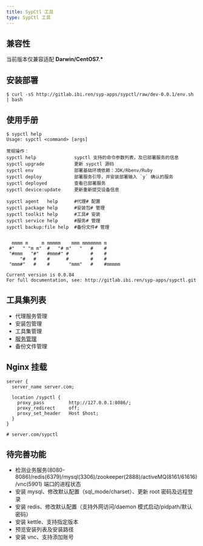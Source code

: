 ```yaml
---
title: SypCtl 工具
type: SypCtl 工具
---
```


## 兼容性

当前版本仅兼容适配 **Darwin/CentOS7.\***

## 安装部署

```
$ curl -sS http://gitlab.ibi.ren/syp-apps/sypctl/raw/dev-0.0.1/env.sh | bash
```

## 使用手册

```
$ sypctl help
Usage: sypctl <command> [args]

常规操作：
sypctl help              sypctl 支持的命令参数列表，及已部署服务的信息
sypctl upgrade           更新 sypctl 源码
sypctl env               部署基础环境依赖：JDK/Rbenv/Ruby
sypctl deploy            部署服务引导，并安装部署输入 `y` 确认的服务
sypctl deployed          查看已部署服务
sypctl device:update     更新重新提交设备信息

sypctl agent   help      #代理# 配置
sypctl package help      #安装包# 管理
sypctl toolkit help      #工具# 安装
sypctl service help      #服务# 管理
sypctl backup:file help  #备份文件# 管理


  mmmm m     m mmmmm    mmm mmmmmmm m
 #"   " "m m"  #   "# m"   "   #    #
 "#mmm   "#"   #mmm#" #        #    #
     "#   #    #      #        #    #
 "mmm#"   #    #       "mmm"   #    #mmmmm

Current version is 0.0.84
For full documentation, see: http://gitlab.ibi.ren/syp-apps/sypctl.git
```

## 工具集列表

- 代理服务管理
- 安装包管理
- 工具集管理
- [服务管理](linux/ruby/service-tools.md)
- 备份文件管理

## Nginx 挂载

```
server {
  server_name server.com;

  location /sypctl {
    proxy_pass         http://127.0.0.1:8086/;
    proxy_redirect     off;
    proxy_set_header   Host $host;
  }
}

# server.com/sypctl
```

## 待完善功能

- 检测业务服务(8080-8086)/redis(6379)/mysql(3306)/zookeeper(2888)/activeMQ(8161/61616)/vnc(5901) 端口的进程状态
- 安装 mysql、修改默认配置（sql_mode/charset）、更新 root 密码及远程登录
- 安装 redis、修改默认配置（支持外网访问/daemon 模式启动/pidpath/默认密码）
- 安装 kettle、支持指定版本
- 预览安装列表及安装路径
- 安装 vnc、支持添加账号
